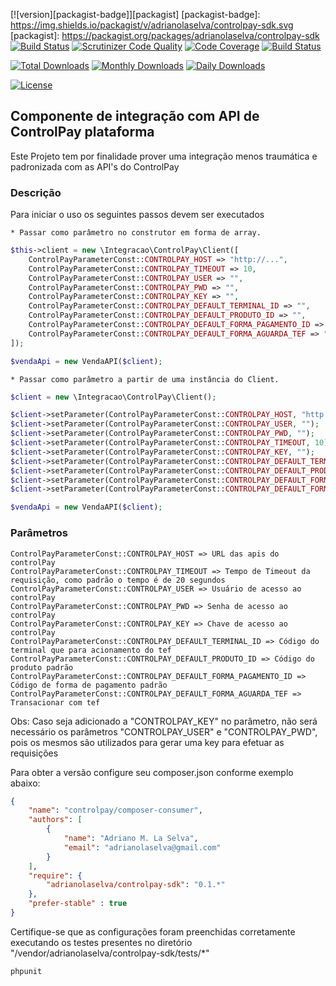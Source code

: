 
[![version][packagist-badge]][packagist]
[packagist-badge]: https://img.shields.io/packagist/v/adrianolaselva/controlpay-sdk.svg
[packagist]: https://packagist.org/packages/adrianolaselva/controlpay-sdk
[![Build Status](https://travis-ci.org/adrianolaselva/controlpay-sdk.svg?branch=master)](https://travis-ci.org/adrianolaselva/controlpay-sdk)
[![Scrutinizer Code Quality](https://scrutinizer-ci.com/g/adrianolaselva/controlpay-sdk/badges/quality-score.png?b=master)](https://scrutinizer-ci.com/g/adrianolaselva/controlpay-sdk/?branch=master)
[![Code Coverage](https://scrutinizer-ci.com/g/adrianolaselva/controlpay-sdk/badges/coverage.png?b=master)](https://scrutinizer-ci.com/g/adrianolaselva/controlpay-sdk/?branch=master)
[![Build Status](https://scrutinizer-ci.com/g/adrianolaselva/controlpay-sdk/badges/build.png?b=master)](https://scrutinizer-ci.com/g/adrianolaselva/controlpay-sdk/build-status/master)

[![Total Downloads](https://poser.pugx.org/adrianolaselva/controlpay-sdk/downloads)](https://packagist.org/packages/adrianolaselva/controlpay-sdk)
[![Monthly Downloads](https://poser.pugx.org/adrianolaselva/controlpay-sdk/d/monthly)](https://packagist.org/packages/adrianolaselva/controlpay-sdk)
[![Daily Downloads](https://poser.pugx.org/adrianolaselva/controlpay-sdk/d/daily)](https://packagist.org/packages/adrianolaselva/controlpay-sdk)

[![License](https://poser.pugx.org/adrianolaselva/controlpay-sdk/license)](https://packagist.org/packages/adrianolaselva/controlpay-sdk)

## Componente de integração com API de ControlPay plataforma

Este Projeto tem por finalidade prover uma integração menos traumática e padronizada com as API's 
do ControlPay


### Descrição

Para iniciar o uso os seguintes passos devem ser executados

    * Passar como parâmetro no construtor em forma de array.

```php
$this->client = new \Integracao\ControlPay\Client([
    ControlPayParameterConst::CONTROLPAY_HOST => "http://...",
    ControlPayParameterConst::CONTROLPAY_TIMEOUT => 10,
    ControlPayParameterConst::CONTROLPAY_USER => "",
    ControlPayParameterConst::CONTROLPAY_PWD => "",
    ControlPayParameterConst::CONTROLPAY_KEY => "",
    ControlPayParameterConst::CONTROLPAY_DEFAULT_TERMINAL_ID => "",
    ControlPayParameterConst::CONTROLPAY_DEFAULT_PRODUTO_ID => "",
    ControlPayParameterConst::CONTROLPAY_DEFAULT_FORMA_PAGAMENTO_ID => "",
    ControlPayParameterConst::CONTROLPAY_DEFAULT_FORMA_AGUARDA_TEF => "",
]);

$vendaApi = new VendaAPI($client);
```

    * Passar como parâmetro a partir de uma instância do Client.

```php
$client = new \Integracao\ControlPay\Client();

$client->setParameter(ControlPayParameterConst::CONTROLPAY_HOST, "http://...");
$client->setParameter(ControlPayParameterConst::CONTROLPAY_USER, "");
$client->setParameter(ControlPayParameterConst::CONTROLPAY_PWD, "");
$client->setParameter(ControlPayParameterConst::CONTROLPAY_TIMEOUT, 10);
$client->setParameter(ControlPayParameterConst::CONTROLPAY_KEY, "");
$client->setParameter(ControlPayParameterConst::CONTROLPAY_DEFAULT_TERMINAL_ID, "");
$client->setParameter(ControlPayParameterConst::CONTROLPAY_DEFAULT_PRODUTO_ID, "");
$client->setParameter(ControlPayParameterConst::CONTROLPAY_DEFAULT_FORMA_PAGAMENTO_ID, "");
$client->setParameter(ControlPayParameterConst::CONTROLPAY_DEFAULT_FORMA_AGUARDA_TEF, "");

$vendaApi = new VendaAPI($client);
```

### Parâmetros

    ControlPayParameterConst::CONTROLPAY_HOST => URL das apis do controlPay
    ControlPayParameterConst::CONTROLPAY_TIMEOUT => Tempo de Timeout da requisição, como padrão o tempo é de 20 segundos
    ControlPayParameterConst::CONTROLPAY_USER => Usuário de acesso ao controlPay
    ControlPayParameterConst::CONTROLPAY_PWD => Senha de acesso ao controlPay
    ControlPayParameterConst::CONTROLPAY_KEY => Chave de acesso ao controlPay
    ControlPayParameterConst::CONTROLPAY_DEFAULT_TERMINAL_ID => Código do terminal que para acionamento do tef
    ControlPayParameterConst::CONTROLPAY_DEFAULT_PRODUTO_ID => Código do produto padrão
    ControlPayParameterConst::CONTROLPAY_DEFAULT_FORMA_PAGAMENTO_ID => Código de forma de pagamento padrão
    ControlPayParameterConst::CONTROLPAY_DEFAULT_FORMA_AGUARDA_TEF => Transacionar com tef

Obs: Caso seja adicionado a "CONTROLPAY_KEY" no parâmetro, não será necessário os parâmetros "CONTROLPAY_USER" e 
"CONTROLPAY_PWD", pois os mesmos são utilizados para gerar uma key para efetuar as requisições


Para obter a versão configure seu composer.json conforme exemplo abaixo:

```json
{
    "name": "controlpay/composer-consumer",
    "authors": [
        {
            "name": "Adriano M. La Selva",
            "email": "adrianolaselva@gmail.com"
        }
    ],
    "require": {
        "adrianolaselva/controlpay-sdk": "0.1.*"
    },
	"prefer-stable" : true
}
```

Certifique-se que as configurações foram preenchidas corretamente executando os testes presentes no diretório "/vendor/adrianolaselva/controlpay-sdk/tests/*"

```sh
phpunit
```

[GitHub]: <https://github.com/adrianolaselva/controlpay-sdk.git>